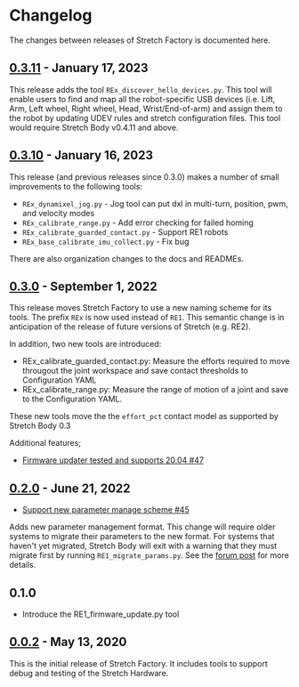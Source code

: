 # Changelog

The changes between releases of Stretch Factory is documented here.

## [0.3.11](https://github.com/hello-robot/stretch_factory/pull/56) - January 17, 2023
This release adds the tool `REx_discover_hello_devices.py`. This tool will enable users to find and map all the robot-specific USB devices (i.e. Lift, Arm, Left wheel, Right wheel, Head, Wrist/End-of-arm) and assign them to the robot by updating UDEV rules and stretch configuration files. 
This tool would require Stretch Body v0.4.11 and above.

## [0.3.10](https://github.com/hello-robot/stretch_factory/compare/09d11fbef1972e08db8ae1599478fd4e399e4efa...f788900d89ba67d0e2f7aab342c1350b3736f3d0) - January 16, 2023
This release (and previous releases since 0.3.0) makes a number of small improvements to the following tools:

 - `REx_dynamixel_jog.py` - Jog tool can put dxl in multi-turn, position, pwm, and velocity modes
 - `REx_calibrate_range.py` - Add error checking for failed homing
 - `REx_calibrate_guarded_contact.py` - Support RE1 robots
 - `REx_base_calibrate_imu_collect.py` - Fix bug

There are also organization changes to the docs and READMEs.

## [0.3.0](https://github.com/hello-robot/stretch_factory/pull/52) - September 1, 2022
This release moves Stretch Factory to use a new naming scheme for its tools. The prefix `REx` is now used instead of `RE1`. This semantic change is in anticipation of the release of future versions of Stretch (e.g. RE2).

In addition, two new tools are introduced:

* REx_calibrate_guarded_contact.py: Measure the efforts required to move througout the joint workspace and save contact thresholds to Configuration YAML
* REx_calibrate_range.py: Measure the range of motion of a joint and save to the Configuration YAML.

These new tools move the the `effort_pct` contact model as supported by Stretch Body 0.3

Additional features;

* [Firmware updater tested and supports 20.04 #47](https://github.com/hello-robot/stretch_factory/pull/47)



## [0.2.0](https://github.com/hello-robot/stretch_factory/pull/45) - June 21, 2022
* [Support new parameter manage scheme #45](https://github.com/hello-robot/stretch_factory/pull/45)


Adds new parameter management format. This change will require older systems to migrate their parameters to the new format. For systems that haven't yet migrated, Stretch Body will exit with a warning that they must migrate first by running `RE1_migrate_params.py`. See the [forum post](https://forum.hello-robot.com/t/425) for more details.

## 0.1.0

* Introduce the RE1_firmware_update.py tool

## [0.0.2](https://github.com/hello-robot/stretch_factory/commit/9c44862c8f8cbaee534a603b1a22acfd042cefca) - May 13, 2020
This is the initial release of Stretch Factory. It includes tools to support debug and testing of the Stretch Hardware.

